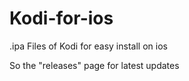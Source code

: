 # Kodi-for-ios
.ipa Files of Kodi for easy install on ios

So the "releases" page for latest updates
